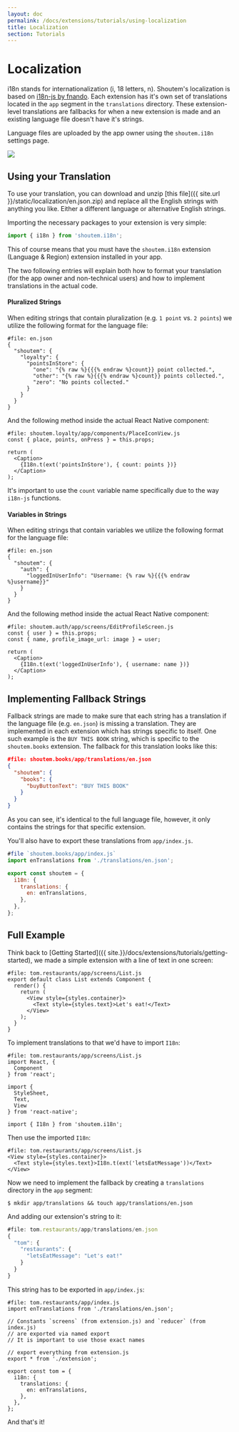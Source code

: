 ```yaml
---
layout: doc
permalink: /docs/extensions/tutorials/using-localization
title: Localization
section: Tutorials
---
```


# Localization

i18n stands for internationalization (i, 18 letters, n). Shoutem's localization is based on [i18n-js by fnando](https://github.com/fnando/i18n-js). Each extension has it's own set of translations located in the `app` segment in the `translations` directory. These extension-level translations are fallbacks for when a new extension is made and an existing language file doesn't have it's strings.

Language files are uploaded by the app owner using the `shoutem.i18n` settings page.

<p class="image">
<img src='{{ site.url }}/img/tutorials/localization/i18n-settings-page.png'/>
</p>

## Using your Translation

To use your translation, you can download and unzip [this file]({{ site.url }}/static/localization/en.json.zip) and replace all the English strings with anything you like. Either a different language or alternative English strings.

Importing the necessary packages to your extension is very simple:

```JavaScript
import { i18n } from 'shoutem.i18n';
```

This of course means that you must have the `shoutem.i18n` extension (Language & Region) extension installed in your app.

The two following entries will explain both how to format your translation (for the app owner and non-technical users) and how to implement translations in the actual code.

#### Pluralized Strings

When editing strings that contain pluralization (e.g. `1 point` vs. `2 points`) we utilize the following format for the language file:

```JSON{4-7}
#file: en.json
{
  "shoutem": {
    "loyalty": {
      "pointsInStore": {
        "one": "{% raw %}{{{% endraw %}count}} point collected.",
        "other": "{% raw %}{{{% endraw %}count}} points collected.",
        "zero": "No points collected."
      }
    }
  }
}
```

And the following method inside the actual React Native component:

```JavaScript{6}
#file: shoutem.loyalty/app/components/PlaceIconView.js
const { place, points, onPress } = this.props;

return (
  <Caption>
    {I18n.t(ext('pointsInStore'), { count: points })}
  </Caption>
);
```

It's important to use the `count` variable name specifically due to the way `i18n-js` functions.

#### Variables in Strings

When editing strings that contain variables we utilize the following format for the language file:

```JSON{3-4}
#file: en.json
{
  "shoutem": {
    "auth": {
      "loggedInUserInfo": "Username: {% raw %}{{{% endraw %}username}}"
    }
  }
}
```

And the following method inside the actual React Native component:

```JavaScript{6}
#file: shoutem.auth/app/screens/EditProfileScreen.js
const { user } = this.props;
const { name, profile_image_url: image } = user;

return (
  <Caption>
    {I18n.t(ext('loggedInUserInfo'), { username: name })}
  </Caption>
);
```

## Implementing Fallback Strings

Fallback strings are made to make sure that each string has a translation if the language file (e.g. `en.json`) is missing a translation. They are implemented in each extension which has strings specific to itself. One such example is the `BUY THIS BOOK` string, which is specific to the `shoutem.books` extension. The fallback for this translation looks like this:

```JSON
#file: shoutem.books/app/translations/en.json
{
  "shoutem": {
    "books": {
      "buyButtonText": "BUY THIS BOOK"
    }
  }
}
```

As you can see, it's identical to the full language file, however, it only contains the strings for that specific extension.

You'll also have to export these translations from `app/index.js`.

```JavaScript
#file `shoutem.books/app/index.js`
import enTranslations from './translations/en.json';

export const shoutem = {
  i18n: {
    translations: {
      en: enTranslations,
    },
  },
};
```

## Full Example

Think back to [Getting Started]({{ site.}}/docs/extensions/tutorials/getting-started), we made a simple extension with a line of text in one screen:

```JavaScript{5}
#file: tom.restaurants/app/screens/List.js
export default class List extends Component {
  render() {
    return (
      <View style={styles.container}>
        <Text style={styles.text}>Let's eat!</Text>
      </View>
    );
  }
}
```

To implement translations to that we'd have to import `I18n`:

```JavaScript{11}
#file: tom.restaurants/app/screens/List.js
import React, {
  Component
} from 'react';

import {
  StyleSheet,
  Text,
  View
} from 'react-native';

import { I18n } from 'shoutem.i18n';
```

Then use the imported `I18n`:

```JavaScript{2}
#file: tom.restaurants/app/screens/List.js
<View style={styles.container}>
  <Text style={styles.text}>I18n.t(ext('letsEatMessage'))</Text>
</View>
```

Now we need to implement the fallback by creating a `translations` directory in the `app` segment:

```ShellSession
$ mkdir app/translations && touch app/translations/en.json
```

And adding our extension's string to it:

```JavaScript
#file: tom.restaurants/app/translations/en.json
{
  "tom": {
    "restaurants": {
      "letsEatMessage": "Let's eat!"
    }
  }
}
```

This string has to be exported in `app/index.js`:

```JavaScript{1,10-16}
#file: tom.restaurants/app/index.js
import enTranslations from './translations/en.json';

// Constants `screens` (from extension.js) and `reducer` (from index.js)
// are exported via named export
// It is important to use those exact names

// export everything from extension.js
export * from './extension';

export const tom = {
  i18n: {
    translations: {
      en: enTranslations,
    },
  },
};
```

And that's it!

